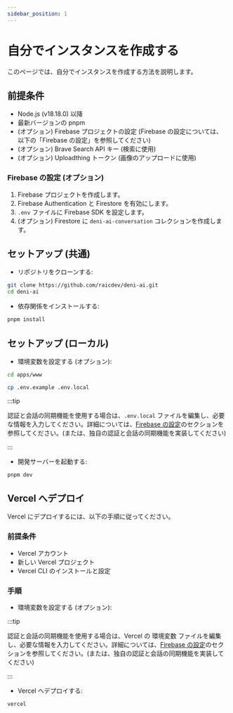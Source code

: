 ```yaml
---
sidebar_position: 1
---
```


# 自分でインスタンスを作成する

このページでは、自分でインスタンスを作成する方法を説明します。

## 前提条件

- Node.js (v18.18.0) 以降
- 最新バージョンの pnpm
- (オプション) Firebase プロジェクトの設定 (Firebase の設定については、以下の「Firebase の設定」を参照してください)
- (オプション) Brave Search API キー (検索に使用)
- (オプション) Uploadthing トークン (画像のアップロードに使用)

### Firebase の設定 (オプション)

1. Firebase プロジェクトを作成します。
2. Firebase Authentication と Firestore を有効にします。
3. `.env` ファイルに Firebase SDK を設定します。
4. (オプション) Firestore に `deni-ai-conversation` コレクションを作成します。

## セットアップ (共通)

- リポジトリをクローンする:

```bash
git clone https://github.com/raicdev/deni-ai.git
cd deni-ai
```

- 依存関係をインストールする:

```bash
pnpm install
```

## セットアップ (ローカル)

- 環境変数を設定する (オプション):

```bash
cd apps/www

cp .env.example .env.local
```

:::tip

認証と会話の同期機能を使用する場合は、`.env.local` ファイルを編集し、必要な情報を入力してください。詳細については、[Firebase の設定](#firebase-の設定-オプション)のセクションを参照してください。(または、独自の認証と会話の同期機能を実装してください)

:::

- 開発サーバーを起動する:

```bash
pnpm dev
```

## Vercel へデプロイ

Vercel にデプロイするには、以下の手順に従ってください。

### 前提条件

- Vercel アカウント
- 新しい Vercel プロジェクト
- Vercel CLI のインストールと設定

### 手順

- 環境変数を設定する (オプション):

:::tip

認証と会話の同期機能を使用する場合は、Vercel の 環境変数 ファイルを編集し、必要な情報を入力してください。詳細については、[Firebase の設定](#firebase-の設定-オプション)のセクションを参照してください。(または、独自の認証と会話の同期機能を実装してください)

:::

- Vercel へデプロイする:

```bash
vercel